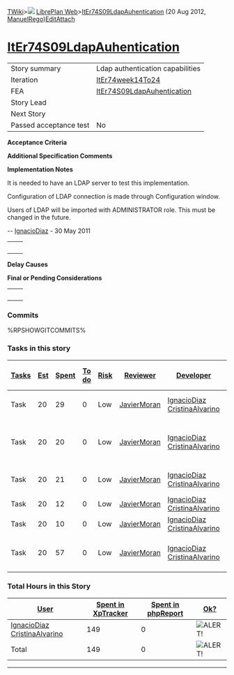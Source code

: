 [TWiki](Main_WebHome)&gt;![](/twiki/pub/TWiki/TWikiDocGraphics/web-bg-small.gif) [LibrePlan Web](LibrePlan_WebHome)&gt;[ItEr74S09LdapAuhentication](LibrePlan_ItEr74S09LdapAuhentication "Topic revision: 9 (20 Aug 2012 - 09:52:53)") (20 Aug 2012, [ManuelRego](Main_ManuelRego))[Edit](LibrePlan_ItEr74S09LdapAuhentication?t=1520343673 "Edit this topic text")[Attach](/twiki/bin/attach/LibrePlan/ItEr74S09LdapAuhentication "Attach an image or document to this topic")  

 [ItEr74S09LdapAuhentication](LibrePlan_ItEr74S09LdapAuhentication)
===================================================================

|                        |                                                                    |
|------------------------|--------------------------------------------------------------------|
| Story summary          | Ldap authentication capabilities                                   |
| Iteration              | [ItEr74week14To24](LibrePlan_ItEr74week14To24)                     |
| FEA                    | [ItEr74S09LdapAuhentication](LibrePlan_ItEr74S09LdapAuhentication) |
| Story Lead             |                                                                    |
| Next Story             |                                                                    |
| Passed acceptance test | No                                                                 |

**Acceptance Criteria**

**Additional Specification Comments**

**Implementation Notes**

It is needed to have an LDAP server to test this implementation.

Configuration of LDAP connection is made through Configuration window.

Users of LDAP will be imported with ADMINISTRATOR role. This must be changed in the future.

-- [IgnacioDiaz](Main_IgnacioDiaz) - 30 May 2011

|     |     |
|-----|-----|
|     |     |

**Delay Causes**

**Final or Pending Considerations**

|     |     |
|-----|-----|
|     |     |

###  Commits

%RPSHOWGITCOMMITS%

###  Tasks in this story

| [Tasks](LibrePlan_ItEr74S09LdapAuhentication?sortcol=0;table=2;up=0#sorted_table "Sort by this column") | [Est](LibrePlan_ItEr74S09LdapAuhentication?sortcol=1;table=2;up=0#sorted_table "Sort by this column") | [Spent](LibrePlan_ItEr74S09LdapAuhentication?sortcol=2;table=2;up=0#sorted_table "Sort by this column") | [To do](LibrePlan_ItEr74S09LdapAuhentication?sortcol=3;table=2;up=0#sorted_table "Sort by this column") | [Risk](LibrePlan_ItEr74S09LdapAuhentication?sortcol=4;table=2;up=0#sorted_table "Sort by this column") | [Reviewer](LibrePlan_ItEr74S09LdapAuhentication?sortcol=5;table=2;up=0#sorted_table "Sort by this column") | [Developer](LibrePlan_ItEr74S09LdapAuhentication?sortcol=6;table=2;up=0#sorted_table "Sort by this column") | [Task Name](LibrePlan_ItEr74S09LdapAuhentication?sortcol=7;table=2;up=0#sorted_table "Sort by this column")                    | [Start Date](LibrePlan_ItEr74S09LdapAuhentication?sortcol=8;table=2;up=0#sorted_table "Sort by this column") | [Est End Date](LibrePlan_ItEr74S09LdapAuhentication?sortcol=9;table=2;up=0#sorted_table "Sort by this column") | [End Date](LibrePlan_ItEr74S09LdapAuhentication?sortcol=10;table=2;up=0#sorted_table "Sort by this column") |
|---------------------------------------------------------------------------------------------------------|-------------------------------------------------------------------------------------------------------|---------------------------------------------------------------------------------------------------------|---------------------------------------------------------------------------------------------------------|--------------------------------------------------------------------------------------------------------|------------------------------------------------------------------------------------------------------------|-------------------------------------------------------------------------------------------------------------|--------------------------------------------------------------------------------------------------------------------------------|--------------------------------------------------------------------------------------------------------------|----------------------------------------------------------------------------------------------------------------|-------------------------------------------------------------------------------------------------------------|
| Task                                                                                                    | 20                                                                                                    | 29                                                                                                      | 0                                                                                                       | Low                                                                                                    | [JavierMoran](Main_JavierMoran)                                                                            | [IgnacioDiaz](Main_IgnacioDiaz) [CristinaAlvarino](Main_CristinaAlvarino)                                   | [Develope/configure handler for LDAP authentication](LibrePlan_AnA04S06LdapAuthentication#TasK1)                               | 13/05/2011                                                                                                   |                                                                                                                | 20/05/2011                                                                                                  |
| Task                                                                                                    | 20                                                                                                    | 20                                                                                                      | 0                                                                                                       | Low                                                                                                    | [JavierMoran](Main_JavierMoran)                                                                            | [IgnacioDiaz](Main_IgnacioDiaz) [CristinaAlvarino](Main_CristinaAlvarino)                                   | [Interface for configuring the the LDAP connection and authentication parameters.](LibrePlan_AnA04S06LdapAuthentication#TasK2) | 13/05/2011                                                                                                   |                                                                                                                | 20/05/2011                                                                                                  |
| Task                                                                                                    | 20                                                                                                    | 21                                                                                                      | 0                                                                                                       | Low                                                                                                    | [JavierMoran](Main_JavierMoran)                                                                            | [IgnacioDiaz](Main_IgnacioDiaz) [CristinaAlvarino](Main_CristinaAlvarino)                                   | [Develope a composite handler LDAP/Database](LibrePlan_AnA04S06LdapAuthentication#TasK3)                                       | 23/05/2011                                                                                                   |                                                                                                                | 05/07/2011                                                                                                  |
| Task                                                                                                    | 20                                                                                                    | 12                                                                                                      | 0                                                                                                       | Low                                                                                                    | [JavierMoran](Main_JavierMoran)                                                                            | [IgnacioDiaz](Main_IgnacioDiaz) [CristinaAlvarino](Main_CristinaAlvarino)                                   | [LDAP import of users](LibrePlan_AnA04S06LdapAuthentication#TasK4)                                                             | 27/05/2011                                                                                                   |                                                                                                                | 03/06/2011                                                                                                  |
| Task                                                                                                    | 20                                                                                                    | 10                                                                                                      | 0                                                                                                       | Low                                                                                                    | [JavierMoran](Main_JavierMoran)                                                                            | [IgnacioDiaz](Main_IgnacioDiaz) [CristinaAlvarino](Main_CristinaAlvarino)                                   | [Support for two types of users](LibrePlan_AnA04S06LdapAuthentication#TasK5)                                                   | 27/05/2011                                                                                                   |                                                                                                                | 03/06/2011                                                                                                  |
| Task                                                                                                    | 20                                                                                                    | 57                                                                                                      | 0                                                                                                       | Low                                                                                                    | [JavierMoran](Main_JavierMoran)                                                                            | [IgnacioDiaz](Main_IgnacioDiaz) [CristinaAlvarino](Main_CristinaAlvarino)                                   | [Match the LDAP roles with the LibrePlan permissions](LibrePlan_AnA04S06LdapAuthentication#TasK6)                              | 03/06/2011                                                                                                   |                                                                                                                | 08/07/2011                                                                                                  |

###  Total Hours in this Story

| [User](LibrePlan_ItEr74S09LdapAuhentication?sortcol=0;table=3;up=0#sorted_table "Sort by this column") | [Spent in XpTracker](LibrePlan_ItEr74S09LdapAuhentication?sortcol=1;table=3;up=0#sorted_table "Sort by this column") | [Spent in phpReport](LibrePlan_ItEr74S09LdapAuhentication?sortcol=2;table=3;up=0#sorted_table "Sort by this column") | [Ok?](LibrePlan_ItEr74S09LdapAuhentication?sortcol=3;table=3;up=0#sorted_table "Sort by this column") |
|--------------------------------------------------------------------------------------------------------|----------------------------------------------------------------------------------------------------------------------|----------------------------------------------------------------------------------------------------------------------|-------------------------------------------------------------------------------------------------------|
| [IgnacioDiaz](Main_IgnacioDiaz) [CristinaAlvarino](Main_CristinaAlvarino)                              | 149                                                                                                                  | 0                                                                                                                    | ![ALERT!](/twiki/pub/TWiki/TWikiDocGraphics/warning.gif "ALERT!")                                     |
| Total                                                                                                  | 149                                                                                                                  | 0                                                                                                                    | ![ALERT!](/twiki/pub/TWiki/TWikiDocGraphics/warning.gif "ALERT!")                                     |

------------------------------------------------------------------------
